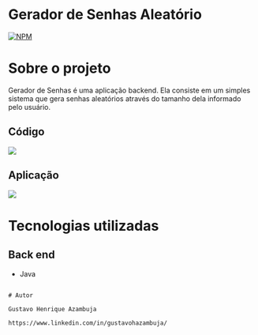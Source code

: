 # Gerador de Senhas Aleatório 
[![NPM](https://img.shields.io/npm/l/react)](https://github.com/devsuperior/sds1-wmazoni/blob/master/LICENSE) 

# Sobre o projeto

Gerador de Senhas é uma aplicação backend. Ela consiste em um simples sistema que gera senhas aleatórios através do tamanho dela informado pelo usuário.

## Código
![](https://github.com/gustavoHazambuja/Images/blob/main/Gerador-Senhas/Codigo.png)

## Aplicação
![](https://github.com/gustavoHazambuja/Images/blob/main/Gerador-Senhas/Aplicacao.png)

# Tecnologias utilizadas
## Back end
- Java

```

# Autor

Gustavo Henrique Azambuja

https://www.linkedin.com/in/gustavohazambuja/

